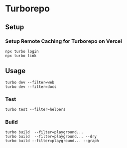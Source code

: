# Turborepo

## Setup

### Setup Remote Caching for Turborepo on Vercel

```shell
npx turbo login
npx turbo link
```

## Usage

```shell
turbo dev --filter=web
turbo dev --filter=docs
```

### Test

```shell
turbo test --filter=helpers
```

### Build

```shell
turbo build  --filter=playground...
turbo build  --filter=playground... --dry
turbo build --filter=playground... --graph
```
